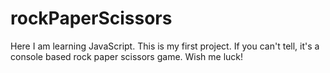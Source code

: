 # rockPaperScissors

Here I am learning JavaScript. 
This is my first project. If you can't tell, it's a console based rock paper scissors game.
Wish me luck!